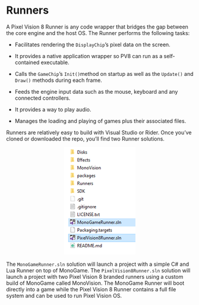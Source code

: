 # Runners

A Pixel Vision 8 Runner is any code wrapper that bridges the gap between the core engine and the host OS. The Runner performs the following tasks:

* Facilitates rendering the `DisplayChip`’s pixel data on the screen.

* It provides a native application wrapper so PV8 can run as a self-contained executable.

* Calls the `GameChip`’s `Init()`method on startup as well as the `Update()` and `Draw()` methods during each frame.

* Feeds the engine input data such as the mouse, keyboard and any connected controllers.

* It provides a way to play audio.

* Manages the loading and playing of games plus their associated files.

Runners are relatively easy to build with Visual Studio or Rider. Once you’ve cloned or downloaded the repo, you’ll find two Runner solutions.

<p style="text-align:center"><img src="images/Runners_image_0.png" /></p>

The `MonoGameRunner.sln` solution will launch a project with a simple C# and Lua Runner on top of MonoGame. The `PixelVision8Runner.sln` solution will launch a project with two Pixel Vision 8 branded runners using a custom build of MonoGame called MonoVision. The MonoGame Runner will boot directly into a game while the Pixel Vision 8 Runner contains a full file system and can be used to run Pixel Vision OS.


